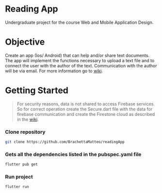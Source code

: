 # Reading App
Undergraduate project for the course Web and Mobile Application Design.

# Objective

Create an app (Ios/ Android) that can help and/or share text documents. The app will implement the functions necessary to upload a text file and to connect the user with the author of the text. Communication with the author will be via email. For more information go to [wiki](https://github.com/BrachettaMatteo/reading_app/wiki).

# Getting Started

>For security reasons, data is not shared to access Firebase services. So for correct operation create the Secure.dart file with the data for firebase communication and create the Firestone cloud as described in the [wiki](https://github.com/BrachettaMatteo/reading_app/wiki).

### Clone repository

``` bash
git clone https://github.com/BrachettaMatteo/readingApp
``` 

### Gets all the dependencies listed in the pubspec.yaml file

``` bash
flutter pub get
``` 

### Run project 

``` bash
flutter run  
``` 
